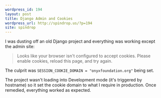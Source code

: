```yaml
---
wordpress_id: 194
layout: post
title: Django Admin and Cookies
wordpress_url: http://spindrop.us/?p=194
site: spindrop
---
```

I was dusting off an old Django project and everything was working except the admin site:

> Looks like your browser isn't configured to accept cookies. Please enable cookies, reload this page, and try again.

The culprit was `SESSION_COOKIE_DOMAIN = "onyxfoundation.org"` being set.

The project wasn't loading into Development mode (it's triggered by hostname) so it set the cookie domain to what I require in production.  Once remedied, everything worked as expected.
